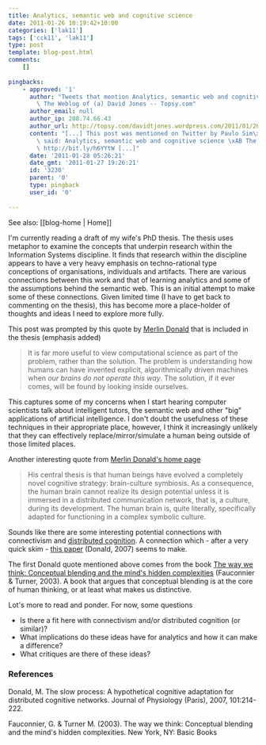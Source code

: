 ```yaml
---
title: Analytics, semantic web and cognitive science
date: 2011-01-26 10:19:42+10:00
categories: ['lak11']
tags: ['cck11', 'lak11']
type: post
template: blog-post.html
comments:
    []
    
pingbacks:
    - approved: '1'
      author: "Tweets that mention Analytics, semantic web and cognitive science \xAB\
        \ The Weblog of (a) David Jones -- Topsy.com"
      author_email: null
      author_ip: 208.74.66.43
      author_url: http://topsy.com/davidtjones.wordpress.com/2011/01/26/analytics-semantic-web-and-cognitive-science/?utm_source=pingback&utm_campaign=L2
      content: "[...] This post was mentioned on Twitter by Paulo Sim\xF5es, catbe3. catbe3\
        \ said: Analytics, semantic web and cognitive science \xAB The Weblog of (a ...\
        \ http://bit.ly/h6YYtW [...]"
      date: '2011-01-28 05:26:21'
      date_gmt: '2011-01-27 19:26:21'
      id: '3230'
      parent: '0'
      type: pingback
      user_id: '0'
    
---
```


See also: [[blog-home | Home]]

I'm currently reading a draft of my wife's PhD thesis. The thesis uses metaphor to examine the concepts that underpin research within the Information Systems discipline. It finds that research within the discipline appears to have a very heavy emphasis on techno-rational type conceptions of organisations, individuals and artifacts. There are various connections between this work and that of learning analytics and some of the assumptions behind the semantic web. This is an initial attempt to make some of these connections. Given limited time (I have to get back to commenting on the thesis), this has become more a place-holder of thoughts and ideas I need to explore more fully.

This post was prompted by this quote by [Merlin Donald](http://en.wikipedia.org/wiki/Merlin_Donald) that is included in the thesis (emphasis added)

> It is far more useful to view computational science as part of the problem, rather than the solution. The problem is understanding how humans can have invented explicit, algorithmically driven machines when _our brains do not operate this way_. The solution, if it ever comes, will be found by looking inside ourselves.

This captures some of my concerns when I start hearing computer scientists talk about intelligent tutors, the semantic web and other "big" applications of artificial intelligence. I don't doubt the usefulness of these techniques in their appropriate place, however, I think it increasingly unlikely that they can effectively replace/mirror/simulate a human being outside of those limited places.

Another interesting quote from [Merlin Donald's home page](http://psyc.queensu.ca/faculty/donald/)

> His central thesis is that human beings have evolved a completely novel cognitive strategy: brain-culture symbiosis. As a consequence, the human brain cannot realize its design potential unless it is immersed in a distributed communication network, that is, a culture, during its development. The human brain is, quite literally, specifically adapted for functioning in a complex symbolic culture.

Sounds like there are some interesting potential connections with connectivism and [distributed cognition](/blog2/2010/10/06/making-the-lms-more-like-the-globe-theatre-distributed-cognition-the-extended-mind-and-moodle/). A connection which - after a very quick skim - [this paper](http://psycserver.psyc.queensu.ca/donaldm/reprints/slow%20process2.pdf) (Donald, 2007) seems to make.

The first Donald quote mentioned above comes from the book [The way we think: Conceptual blending and the mind's hidden complexities](http://books.google.com/books?id=FdOLriVyzwkC&printsec=frontcover&dq=the+way+we+think&hl=en&ei=aGY_TY3NIo_BceTPjY0C&sa=X&oi=book_result&ct=result&resnum=1&ved=0CCQQ6AEwAA#v=onepage&q&f=false) (Fauconnier & Turner, 2003). A book that argues that conceptual blending is at the core of human thinking, or at least what makes us distinctive.

Lot's more to read and ponder. For now, some questions

- Is there a fit here with connectivism and/or distributed cognition (or similar)?
- What implications do these ideas have for analytics and how it can make a difference?
- What critiques are there of these ideas?

### References

Donald, M. The slow process: A hypothetical cognitive adaptation for distributed cognitive networks. Journal of Physiology (Paris), 2007, 101:214-222.

Fauconnier, G. & Turner M. (2003). The way we think: Conceptual blending and the mind's hidden complexities. New York, NY: Basic Books
